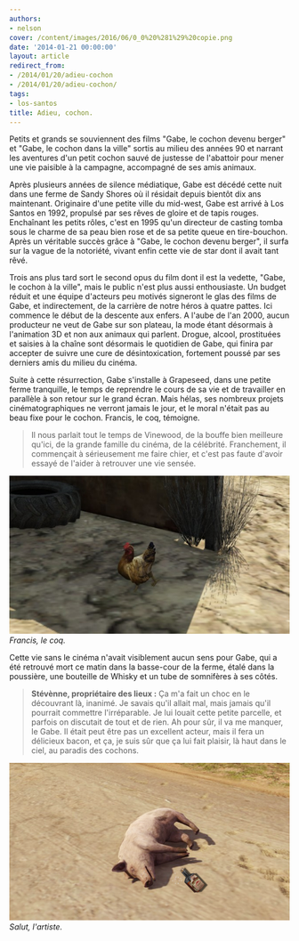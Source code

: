 ```yaml
---
authors:
- nelson
cover: /content/images/2016/06/0_0%20%281%29%20copie.png
date: '2014-01-21 00:00:00'
layout: article
redirect_from:
- /2014/01/20/adieu-cochon
- /2014/01/20/adieu-cochon/
tags:
- los-santos
title: Adieu, cochon.
---
```



Petits et grands se souviennent des films "Gabe, le cochon devenu berger" et "Gabe, le cochon dans la ville" sortis au milieu des années 90 et narrant les aventures d'un petit cochon sauvé de justesse de l'abattoir pour mener une vie paisible à la campagne, accompagné de ses amis animaux.

Après plusieurs années de silence médiatique, Gabe est décédé cette nuit dans une ferme de Sandy Shores où il résidait depuis bientôt dix ans maintenant. Originaire d'une petite ville du mid-west, Gabe est arrivé à Los Santos en 1992, propulsé par ses rêves de gloire et de tapis rouges. Enchaînant les petits rôles, c'est en 1995 qu'un directeur de casting tomba sous le charme de sa peau bien rose et de sa petite queue en tire-bouchon. Après un véritable succès grâce à "Gabe, le cochon devenu berger", il surfa sur la vague de la notoriété, vivant enfin cette vie de star dont il avait tant rêvé.

Trois ans plus tard sort le second opus du film dont il est la vedette, "Gabe, le cochon à la ville", mais le public n'est plus aussi enthousiaste. Un budget réduit et une équipe d'acteurs peu motivés signeront le glas des films de Gabe, et indirectement, de la carrière de notre héros à quatre pattes. Ici commence le début de la descente aux enfers. A l'aube de l'an 2000, aucun producteur ne veut de Gabe sur son plateau, la mode étant désormais à l'animation 3D et non aux animaux qui parlent. Drogue, alcool, prostituées et saisies à la chaîne sont désormais le quotidien de Gabe, qui finira par accepter de suivre une cure de désintoxication, fortement poussé par ses derniers amis du milieu du cinéma.

Suite à cette résurrection, Gabe s'installe à Grapeseed, dans une petite ferme tranquille, le temps de reprendre le cours de sa vie et de travailler en parallèle à son retour sur le grand écran. Mais hélas, ses nombreux projets cinématographiques ne verront jamais le jour, et le moral n'était pas au beau fixe pour le cochon. Francis, le coq, témoigne.

> Il nous parlait tout le temps de Vinewood, de la bouffe bien meilleure qu'ici, de la grande famille du cinéma, de la célébrité. Franchement, il commençait à sérieusement me faire chier, et c'est pas faute d'avoir essayé de l'aider à retrouver une vie sensée.

![Francis, le coq.](/content/images/2016/06/0_0%20%282%29_9.jpg)
_Francis, le coq._

Cette vie sans le cinéma n'avait visiblement aucun sens pour Gabe, qui a été retrouvé mort ce matin dans la basse-cour de la ferme, étalé dans la poussière, une bouteille de Whisky et un tube de somnifères à ses côtés.

> **Stévènne, propriétaire des lieux :** Ça m'a fait un choc en le découvrant là, inanimé. Je savais qu'il allait mal, mais jamais qu'il pourrait commettre l'irréparable. Je lui louait cette petite parcelle, et parfois on discutait de tout et de rien. Ah pour sûr, il va me manquer, le Gabe. Il était peut être pas un excellent acteur, mais il fera un délicieux bacon, et ça, je suis sûr que ça lui fait plaisir, là haut dans le ciel, au paradis des cochons.

![Salut, l'artiste.](/content/images/2016/06/0_0%20%281%29%20copie_0.png)
_Salut, l'artiste._